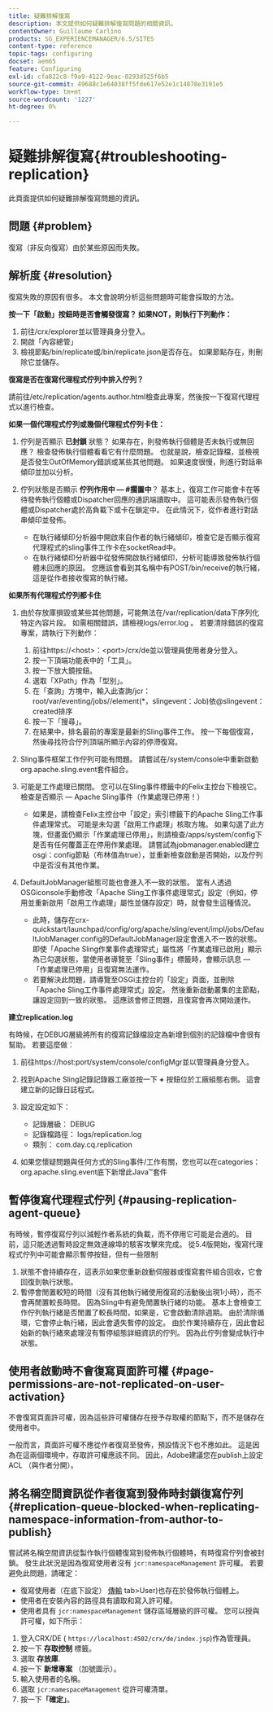 ```yaml
---
title: 疑難排解復寫
description: 本文提供如何疑難排解復寫問題的相關資訊。
contentOwner: Guillaume Carlino
products: SG_EXPERIENCEMANAGER/6.5/SITES
content-type: reference
topic-tags: configuring
docset: aem65
feature: Configuring
exl-id: cfa822c8-f9a9-4122-9eac-0293d525f6b5
source-git-commit: 49688c1e64038ff5fde617e52e1c14878e3191e5
workflow-type: tm+mt
source-wordcount: '1227'
ht-degree: 0%

---
```


# 疑難排解復寫{#troubleshooting-replication}

此頁面提供如何疑難排解復寫問題的資訊。

## 問題 {#problem}

復寫（非反向復寫）由於某些原因而失敗。

## 解析度 {#resolution}

復寫失敗的原因有很多。 本文會說明分析這些問題時可能會採取的方法。

**按一下「啟動」按鈕時是否會觸發復寫？ 如果NOT，則執行下列動作：**

1. 前往/crx/explorer並以管理員身分登入。
1. 開啟「內容總管」
1. 檢視節點/bin/replicate或/bin/replicate.json是否存在。 如果節點存在，則刪除它並儲存。

**復寫是否在復寫代理程式佇列中排入佇列？**

請前往/etc/replication/agents.author.html檢查此專案，然後按一下復寫代理程式以進行檢查。

**如果一個代理程式佇列或幾個代理程式佇列卡住：**

1. 佇列是否顯示 **已封鎖** 狀態？ 如果存在，則發佈執行個體是否未執行或無回應？ 檢查發佈執行個體看看它有什麼問題。 也就是說，檢查記錄檔，並檢視是否發生OutOfMemory錯誤或某些其他問題。 如果速度很慢，則進行對話串傾印並加以分析。
1. 佇列狀態是否顯示 **佇列作用中 — #擱置中**？ 基本上，復寫工作可能會卡在等待發佈執行個體或Dispatcher回應的通訊端讀取中。 這可能表示發佈執行個體或Dispatcher處於高負載下或卡在鎖定中。 在此情況下，從作者進行對話串傾印並發佈。

   * 在執行緒傾印分析器中開啟來自作者的執行緒傾印，檢查它是否顯示復寫代理程式的sling事件工作卡在socketRead中。
   * 在執行緒傾印分析器中從發佈開啟執行緒傾印，分析可能導致發佈執行個體未回應的原因。 您應該會看到其名稱中有POST/bin/receive的執行緒，這是從作者接收復寫的執行緒。

**如果所有代理程式佇列都卡住**

1. 由於存放庫損毀或某些其他問題，可能無法在/var/replication/data下序列化特定內容片段。 如需相關錯誤，請檢視logs/error.log 。 若要清除錯誤的復寫專案，請執行下列動作：

   1. 前往https://&lt;host>：&lt;port>/crx/de並以管理員使用者身分登入。
   1. 按一下頂端功能表中的「工具」。
   1. 按一下放大鏡按鈕。
   1. 選取「XPath」作為「型別」。
   1. 在「查詢」方塊中，輸入此查詢/jcr：root/var/eventing/jobs//element(&#42;，slingevent：Job)依@slingevent：created排序
   1. 按一下「搜尋」。
   1. 在結果中，排名最前的專案是最新的Sling事件工作。 按一下每個復寫，然後尋找符合佇列頂端所顯示內容的停滯復寫。

1. Sling事件框架工作佇列可能有問題。 請嘗試在/system/console中重新啟動org.apache.sling.event套件組合。
1. 可能是工作處理已關閉。 您可以在Sling事件標籤中的Felix主控台下檢視它。 檢查是否顯示 — Apache Sling事件（作業處理已停用！）

   * 如果是，請檢查Felix主控台中「設定」索引標籤下的Apache Sling工作事件處理常式。 可能是未勾選「啟用工作處理」核取方塊。 如果勾選了此方塊，但畫面仍顯示「作業處理已停用」，則請檢查/apps/system/config下是否有任何覆蓋正在停用作業處理。 請嘗試為jobmanager.enabled建立osgi：config節點（布林值為true），並重新檢查啟動是否開始，以及佇列中是否沒有其他作業。

1. DefaultJobManager組態可能也會進入不一致的狀態。 當有人透過OSGiconsole手動修改「Apache Sling工作事件處理常式」設定（例如，停用並重新啟用「啟用工作處理」屬性並儲存設定）時，就會發生這種情況。

   * 此時，儲存在crx-quickstart/launchpad/config/org/apache/sling/event/impl/jobs/DefaultJobManager.config的DefaultJobManager設定會進入不一致的狀態。 即使「Apache Sling作業事件處理常式」屬性將「作業處理已啟用」顯示為已勾選狀態，當使用者導覽至「Sling事件」標籤時，會顯示訊息 — 「作業處理已停用」且復寫無法運作。
   * 若要解決此問題，請導覽至OSGi主控台的「設定」頁面，並刪除「Apache Sling工作事件處理常式」設定。 然後重新啟動叢集的主節點，讓設定回到一致的狀態。 這應該會修正問題，且復寫會再次開始運作。

**建立replication.log**

有時候，在DEBUG層級將所有的復寫記錄檔設定為新增到個別的記錄檔中會很有幫助。 若要這麼做：

1. 前往https://host:port/system/console/configMgr並以管理員身分登入。
1. 找到Apache Sling記錄記錄器工廠並按一下 **+** 按鈕位於工廠組態右側。 這會建立新的記錄日誌程式。
1. 設定設定如下：

   * 記錄層級： DEBUG
   * 記錄檔路徑： logs/replication.log
   * 類別： com.day.cq.replication

1. 如果您懷疑問題與任何方式的Sling事件/工作有關，您也可以在categories：org.apache.sling.event底下新增此Java™套件

## 暫停復寫代理程式佇列  {#pausing-replication-agent-queue}

有時候，暫停復寫佇列以減輕作者系統的負載，而不停用它可能是合適的。 目前，這只能透過暫時設定無效連線埠的駭客攻擊來完成。 從5.4版開始，復寫代理程式佇列中可能會顯示暫停按鈕，但有一些限制

1. 狀態不會持續存在，這表示如果您重新啟動伺服器或復寫套件組合回收，它會回復到執行狀態。
1. 暫停會閒置較短的時間（沒有其他執行緒使用復寫的活動後出現1小時），而不會再閒置較長時間。 因為Sling中有避免閒置執行緒的功能。 基本上會檢查工作佇列執行緒是否閒置了較長時間，如果是，它會啟動清除週期。 由於清除循環，它會停止執行緒，因此會遺失暫停的設定。 由於作業持續存在，因此會起始新的執行緒來處理沒有暫停組態詳細資訊的佇列。 因為此佇列會變成執行中狀態。

## 使用者啟動時不會復寫頁面許可權 {#page-permissions-are-not-replicated-on-user-activation}

不會復寫頁面許可權，因為這些許可權儲存在授予存取權的節點下，而不是儲存在使用者中。

一般而言，頁面許可權不應從作者復寫至發佈，預設情況下也不應如此。 這是因為在這兩個環境中，存取許可權應該不同。 因此，Adobe建議您在publish上設定ACL （與作者分開）。

## 將名稱空間資訊從作者復寫到發佈時封鎖復寫佇列 {#replication-queue-blocked-when-replicating-namespace-information-from-author-to-publish}

嘗試將名稱空間資訊從製作執行個體復寫到發佈執行個體時，有時復寫佇列會被封鎖。 發生此狀況是因為復寫使用者沒有 `jcr:namespaceManagement` 許可權。 若要避免此問題，請確定：

* 復寫使用者（在底下設定） [傳輸](/help/sites-deploying/replication.md#replication-agents-configuration-parameters) tab>User)也存在於發佈執行個體上。
* 使用者在安裝內容的路徑具有讀取和寫入許可權。
* 使用者具有 `jcr:namespaceManagement` 儲存區域層級的許可權。 您可以授與許可權，如下所示：

1. 登入CRX/DE ( `https://localhost:4502/crx/de/index.jsp`)作為管理員。
1. 按一下 **存取控制** 標籤。
1. 選取 **存放庫**.
1. 按一下 **新增專案** （加號圖示）。
1. 輸入使用者的名稱。
1. 選取 `jcr:namespaceManagement` 從許可權清單。
1. 按一下&#x200B;**「確定」**。
